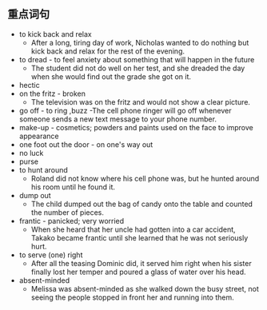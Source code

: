 ## 重点词句
- to kick back and relax
	- After a long, tiring day of work, Nicholas wanted to do nothing but kick back and relax for the rest of the evening.
- to dread - to feel anxiety about something that will happen in the future
	- The student did not do well on her test,  and she dreaded the day when she would find out the grade she got on it.
- hectic
- on the fritz - broken
	- The television was on the fritz and would not show a clear picture.
- go off - to ring ,buzz
	-The cell phone ringer will go off whenever someone sends a new text message to your phone number.
- make-up - cosmetics; powders and paints used on the face to improve appearance
- one foot out the door - on one's way out
- no luck
- purse
- to hunt around
	- Roland did not know where his cell phone was, but he hunted around his room until he found it.
- dump out
	- The child dumped out the bag of candy onto the table and counted the number of pieces.
- frantic - panicked; very worried
	-  When she heard that her uncle had gotten into a car accident, Takako became frantic until she learned that he was not seriously hurt.
- to serve (one) right
	-  After all the teasing Dominic did, it served him right when his sister finally lost her temper and poured a glass of water over his head.
- absent-minded
	-  Melissa was absent-minded as she walked down the busy street, not seeing the people stopped in front her and running into them.
